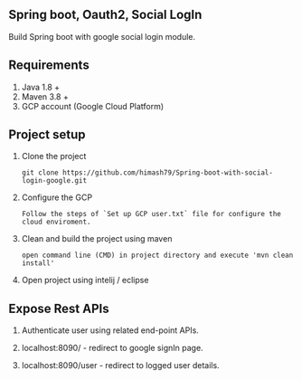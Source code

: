 ## Spring boot, Oauth2, Social LogIn

Build Spring boot with google social login module.

## Requirements

01) Java 1.8 +
02) Maven 3.8 +
03) GCP account (Google Cloud Platform)

## Project setup

01) Clone the project

		git clone https://github.com/himash79/Spring-boot-with-social-login-google.git

02) Configure the GCP

		Follow the steps of `Set up GCP user.txt` file for configure the cloud enviroment.

03) Clean and build the project using maven

		open command line (CMD) in project directory and execute 'mvn clean install'
		
04) Open project using intelij / eclipse
		
## Expose Rest APIs

01) Authenticate user using related end-point APIs.

01) localhost:8090/ - redirect to google signIn page.
02) localhost:8090/user - redirect to logged user details.

